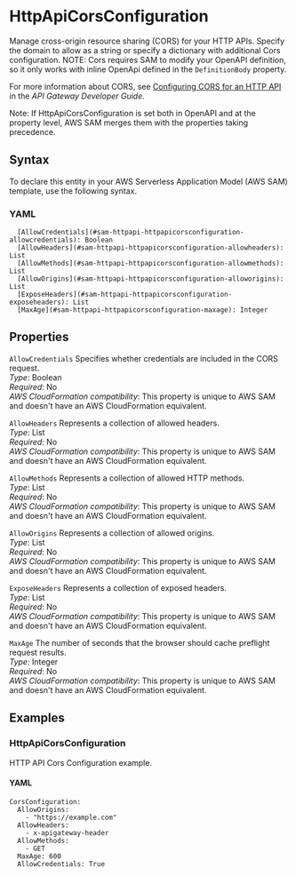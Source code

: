 # HttpApiCorsConfiguration<a name="sam-property-httpapi-httpapicorsconfiguration"></a>

Manage cross\-origin resource sharing \(CORS\) for your HTTP APIs\. Specify the domain to allow as a string or specify a dictionary with additional Cors configuration\. NOTE: Cors requires SAM to modify your OpenAPI definition, so it only works with inline OpenApi defined in the `DefinitionBody` property\.

For more information about CORS, see [Configuring CORS for an HTTP API](https://docs.aws.amazon.com/apigateway/latest/developerguide/http-api-cors.html) in the *API Gateway Developer Guide*\.

Note: If HttpApiCorsConfiguration is set both in OpenAPI and at the property level, AWS SAM merges them with the properties taking precedence\.

## Syntax<a name="sam-property-httpapi-httpapicorsconfiguration-syntax"></a>

To declare this entity in your AWS Serverless Application Model \(AWS SAM\) template, use the following syntax\.

### YAML<a name="sam-property-httpapi-httpapicorsconfiguration-syntax.yaml"></a>

```
  [AllowCredentials](#sam-httpapi-httpapicorsconfiguration-allowcredentials): Boolean
  [AllowHeaders](#sam-httpapi-httpapicorsconfiguration-allowheaders): List
  [AllowMethods](#sam-httpapi-httpapicorsconfiguration-allowmethods): List
  [AllowOrigins](#sam-httpapi-httpapicorsconfiguration-alloworigins): List
  [ExposeHeaders](#sam-httpapi-httpapicorsconfiguration-exposeheaders): List
  [MaxAge](#sam-httpapi-httpapicorsconfiguration-maxage): Integer
```

## Properties<a name="sam-property-httpapi-httpapicorsconfiguration-properties"></a>

 `AllowCredentials`   <a name="sam-httpapi-httpapicorsconfiguration-allowcredentials"></a>
Specifies whether credentials are included in the CORS request\.  
*Type*: Boolean  
*Required*: No  
*AWS CloudFormation compatibility*: This property is unique to AWS SAM and doesn't have an AWS CloudFormation equivalent\.

 `AllowHeaders`   <a name="sam-httpapi-httpapicorsconfiguration-allowheaders"></a>
Represents a collection of allowed headers\.  
*Type*: List  
*Required*: No  
*AWS CloudFormation compatibility*: This property is unique to AWS SAM and doesn't have an AWS CloudFormation equivalent\.

 `AllowMethods`   <a name="sam-httpapi-httpapicorsconfiguration-allowmethods"></a>
Represents a collection of allowed HTTP methods\.  
*Type*: List  
*Required*: No  
*AWS CloudFormation compatibility*: This property is unique to AWS SAM and doesn't have an AWS CloudFormation equivalent\.

 `AllowOrigins`   <a name="sam-httpapi-httpapicorsconfiguration-alloworigins"></a>
Represents a collection of allowed origins\.  
*Type*: List  
*Required*: No  
*AWS CloudFormation compatibility*: This property is unique to AWS SAM and doesn't have an AWS CloudFormation equivalent\.

 `ExposeHeaders`   <a name="sam-httpapi-httpapicorsconfiguration-exposeheaders"></a>
Represents a collection of exposed headers\.  
*Type*: List  
*Required*: No  
*AWS CloudFormation compatibility*: This property is unique to AWS SAM and doesn't have an AWS CloudFormation equivalent\.

 `MaxAge`   <a name="sam-httpapi-httpapicorsconfiguration-maxage"></a>
The number of seconds that the browser should cache preflight request results\.  
*Type*: Integer  
*Required*: No  
*AWS CloudFormation compatibility*: This property is unique to AWS SAM and doesn't have an AWS CloudFormation equivalent\.

## Examples<a name="sam-property-httpapi-httpapicorsconfiguration--examples"></a>

### HttpApiCorsConfiguration<a name="sam-property-httpapi-httpapicorsconfiguration--examples--httpapicorsconfiguration"></a>

HTTP API Cors Configuration example\.

#### YAML<a name="sam-property-httpapi-httpapicorsconfiguration--examples--httpapicorsconfiguration--yaml"></a>

```
CorsConfiguration:
  AllowOrigins:
    - "https://example.com"
  AllowHeaders:
    - x-apigateway-header
  AllowMethods:
    - GET
  MaxAge: 600
  AllowCredentials: True
```